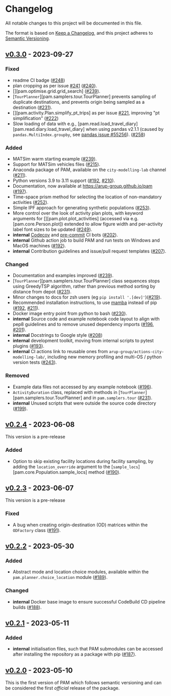 <!---
Changelog headings can be any of:

Added: for new features.
Changed: for changes in existing functionality.
Deprecated: for soon-to-be removed features.
Removed: for now removed features.
Fixed: for any bug fixes.
Security: in case of vulnerabilities.
-->

# Changelog

All notable changes to this project will be documented in this file.

The format is based on [Keep a Changelog](https://keepachangelog.com/en/1.1.0/),
and this project adheres to [Semantic Versioning](https://semver.org/spec/v2.0.0.html).

## [v0.3.0] - 2023-09-27

### Fixed

- readme CI badge ([#248])
- plan cropping as per issue [#241] ([#240]).
- [][pam.optimise.grid.grid_search] ([#239]).
- [`TourPlanner`][pam.samplers.tour.TourPlanner] prevents sampling of duplicate destinations, and prevents origin being sampled as a destination ([#231]).
- [][pam.activity.Plan.simplify_pt_trips] as per issue [#221], improving "pt simplification" ([#222])
- Slow loading of data with e.g., [pam.read.load_travel_diary][pam.read.diary.load_travel_diary] when using pandas v2.1.1 (caused by `pandas.MultiIndex.groupby`, see [pandas issue #55256](https://github.com/pandas-dev/pandas/issues/55256)). ([#258])

### Added

- MATSim warm starting example ([#239]).
- Support for MATSim vehicles files ([#215]).
- Anaconda package of PAM, available on the `city-modelling-lab` channel ([#211]).
- Python versions 3.9 to 3.11 support ([#192], [#210]).
- Documentation, now available at <https://arup-group.github.io/pam> ([#197]).
- Time-space prism method for selecting the location of non-mandatory activities ([#252]).
- Simple IPF approach for generating synthetic populations ([#253]).
- More control over the look of activity plan plots, with keyword arguments for [][pam.plot.plot_activities] (accessed via e.g. [pam.core.Person.plot]) extended to allow figure width and per-activity label font sizes to be updated ([#249]).
- **internal** [Codecov](https://codecov.io) and [pre-commit](https://pre-commit.ci/) CI bots ([#202]).
- **internal** Github action job to build PAM and run tests on Windows and MacOS machines ([#192]).
- **internal** Contribution guidelines and issue/pull request templates ([#207]).

### Changed

- Documentation and examples improved ([#239]).
- [`TourPlanner`][pam.samplers.tour.TourPlanner] class sequences stops using GreedyTSP algorithm, rather than previous method sorting by distance from depot ([#231]).
- Minor changes to docs for zsh users (eg `pip install '.[dev]'`)([#219]).
- Recommended installation instructions, to use [mamba](https://mamba.readthedocs.io/en/latest/index.html) instead of pip ([#192], [#211]).
- Docker image entry point from python to bash ([#230]).
- **internal** Source code and example notebook code layout to align with pep8 guidelines and to remove unused dependency imports ([#196], [#201]).
- **internal** Docstrings to Google style ([#208])
- **internal** development toolkit, moving from internal scripts to pytest plugins ([#193]).
- **internal** CI actions link to reusable ones from `arup-group/actions-city-modelling-lab/`, including new memory profiling and multi-OS / python version tests ([#243]).

### Removed

- Example data files not accessed by any example notebook ([#196]).
- `ActivityDuration` class, replaced with methods in [`TourPlanner`][pam.samplers.tour.TourPlanner] and in `pam.samplers.tour` ([#231]).
- **internal** Unused scripts that were outside the source code directory ([#199]).

## [v0.2.4] - 2023-06-08

This version is a pre-release

### Added

- Option to skip existing facility locations during facility sampling, by adding the `location_override` argument to the [`sample_locs`][pam.core.Population.sample_locs] method ([#190]).

## [v0.2.3] - 2023-06-07

This version is a pre-release

### Fixed

- A bug when creating origin-destination (OD) matrices within the `ODFactory` class ([#191]).

## [v0.2.2] - 2023-05-30

### Added

- Abstract mode and location choice modules, available within the `pam.planner.choice_location` module ([#189]).

### Changed

- **internal** Docker base image to ensure successful CodeBuild CD pipeline builds ([#188]).

## [v0.2.1] - 2023-05-11

### Added

- **internal** initialisation files, such that PAM submodules can be accessed after installing the repository as a package with pip ([#187]).

## [v0.2.0] - 2023-05-10

This is the first version of PAM which follows semantic versioning and can be considered the first _official_ release of the package.

[v0.3.0]: https://github.com/arup-group/pam/compare/v0.2.4...v0.3.0
[v0.2.4]: https://github.com/arup-group/pam/compare/v0.2.3...v0.2.4
[v0.2.3]: https://github.com/arup-group/pam/compare/v0.2.2...v0.2.3
[v0.2.2]: https://github.com/arup-group/pam/compare/v0.2.1...v0.2.2
[v0.2.1]: https://github.com/arup-group/pam/compare/v0.2.0...v0.2.1
[v0.2.0]: https://github.com/arup-group/pam/compare/initial_version...v0.2.0

[#258]: https://github.com/arup-group/pam/pull/258
[#253]: https://github.com/arup-group/pam/pull/253
[#252]: https://github.com/arup-group/pam/pull/252
[#249]: https://github.com/arup-group/pam/pull/249
[#248]: https://github.com/arup-group/pam/pull/248
[#241]: https://github.com/arup-group/pam/issues/241
[#240]: https://github.com/arup-group/pam/pull/240
[#239]: https://github.com/arup-group/pam/pull/239
[#231]: https://github.com/arup-group/pam/pull/231
[#230]: https://github.com/arup-group/pam/pull/230
[#243]: https://github.com/arup-group/pam/pull/243
[#222]: https://github.com/arup-group/pam/pull/222
[#221]: https://github.com/arup-group/pam/issues/221
[#219]: https://github.com/arup-group/pam/pull/219
[#215]: https://github.com/arup-group/pam/pull/215
[#211]: https://github.com/arup-group/pam/pull/211
[#210]: https://github.com/arup-group/pam/pull/210
[#208]: https://github.com/arup-group/pam/pull/208
[#207]: https://github.com/arup-group/pam/pull/207
[#202]: https://github.com/arup-group/pam/pull/202
[#201]: https://github.com/arup-group/pam/pull/201
[#199]: https://github.com/arup-group/pam/pull/199
[#197]: https://github.com/arup-group/pam/pull/197
[#196]: https://github.com/arup-group/pam/pull/196
[#193]: https://github.com/arup-group/pam/pull/193
[#192]: https://github.com/arup-group/pam/pull/192
[#191]: https://github.com/arup-group/pam/pull/191
[#190]: https://github.com/arup-group/pam/pull/190
[#189]: https://github.com/arup-group/pam/pull/189
[#188]: https://github.com/arup-group/pam/pull/188
[#187]: https://github.com/arup-group/pam/pull/187
